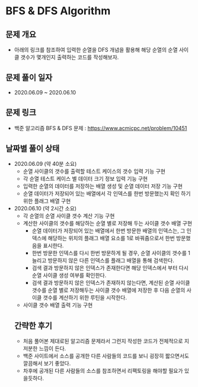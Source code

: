 # BFS & DFS Algorithm
## 문제 개요
- 아래의 링크를 참조하여 입력한 순열을 DFS 개념을 활용해 해당 순열의 순열 사이클 갯수가 몇개인지 출력하는 코드를 작성해보자.
## 문제 풀이 일자
- 2020.06.09 ~ 2020.06.10
## 문제 링크
- 백준 알고리즘 BFS & DFS 문제 : <https://www.acmicpc.net/problem/10451>
## 날짜별 풀이 상태
- 2020.06.09 (약 40분 소요)
  - 순열 사이클의 갯수를 출력할 테스트 케이스의 갯수 입력 기능 구현
  - 각 순열 테스트 케이스 별 데이터 크기 정보 입력 기능 구현 
  - 입력한 순열의 데이터를 저장하는 배열 생성 및 순열 데이터 저장 기능 구현
  - 순열 데이터가 저장되어 있는 배열에서 각 인덱스를 한번 방문했는지 확인 하기 위한 플래그 배열 구현
- 2020.06.10 (약 2시간 소요)
  - 각 순열의 순열 사이클 갯수 계산 기능 구현
  - 계산한 사이클의 갯수를 해당하는 순열 별로 저장해 두는 사이클 갯수 배열 구현
    - 순열 데이터가 저장되어 있는 배열에서 한번 방문한 배열의 인덱스는, 그 인덱스에 해당하는 위치의 플래그 배열 요소를 1로 바꿔줌으로서 한번 방문했음을 표시한다.
    - 한번 방문한 인덱스를 다시 한번 방문하게 될 경우, 순열 사이클의 갯수를 1 늘리고 방문하지 않은 다른 인덱스를 플래그 배열을 통해 검색한다.
    - 검색 결과 방문하지 않은 인덱스가 존재한다면 해당 인덱스에서 부터 다시 순열 사이클 생성 여부를 확인한다.
    - 검색 결과 방문하지 않은 인덱스가 존재하지 않는다면, 계산된 순열 사이클 갯수를 순열 별로 저장해두는 사이클 갯수 배열에 저장한 후 다음 순열의 사이클 갯수를 계산하기 위한 루틴을 시작한다.
  - 사이클 갯수 배열 출력 기능 구현
  ## 간략한 후기
  - 처음 풀어본 제대로된 알고리즘 문제라서 그런지 작성한 코드가 전체적으로 지저분한 느낌이 든다.
  - 백준 사이트에서 소스를 공개한 다른 사람들의 코드를 보니 굉장히 짧으면서도 깔끔해서 보기 좋았다.
  - 차후에 공개된 다른 사람들의 소스를 참조하면서 리팩토링을 해야할 필요가 있을듯하다.
